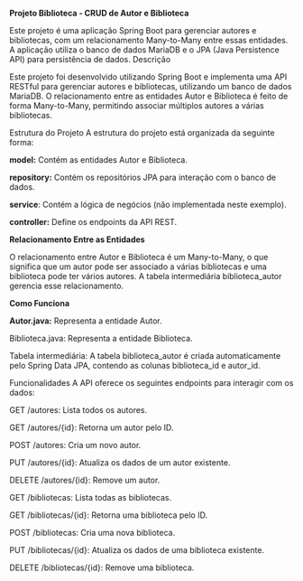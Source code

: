 **Projeto Biblioteca - CRUD de Autor e Biblioteca**

Este projeto é uma aplicação Spring Boot para gerenciar autores e bibliotecas, com um relacionamento Many-to-Many entre essas entidades. A aplicação utiliza o banco de dados MariaDB e o JPA (Java Persistence API) para persistência de dados.
Descrição

Este projeto foi desenvolvido utilizando Spring Boot e implementa uma API RESTful para gerenciar autores e bibliotecas, utilizando um banco de dados MariaDB. O relacionamento entre as entidades Autor e Biblioteca é feito de forma Many-to-Many, permitindo associar múltiplos autores a várias bibliotecas.

Estrutura do Projeto
A estrutura do projeto está organizada da seguinte forma:

**model:** Contém as entidades Autor e Biblioteca.

**repository:** Contém os repositórios JPA para interação com o banco de dados.

**service**: Contém a lógica de negócios (não implementada neste exemplo).

**controller:** Define os endpoints da API REST.

**Relacionamento Entre as Entidades**

O relacionamento entre Autor e Biblioteca é um Many-to-Many, o que significa que um autor pode ser associado a várias bibliotecas e uma biblioteca pode ter vários autores. A tabela intermediária biblioteca_autor gerencia esse relacionamento.

**Como Funciona**

**Autor.java:** 
Representa a entidade Autor.

Biblioteca.java: Representa a entidade Biblioteca.

Tabela intermediária: A tabela biblioteca_autor é criada automaticamente pelo Spring Data JPA, contendo as colunas biblioteca_id e autor_id.

Funcionalidades
A API oferece os seguintes endpoints para interagir com os dados:

GET /autores: Lista todos os autores.

GET /autores/{id}: Retorna um autor pelo ID.

POST /autores: Cria um novo autor.

PUT /autores/{id}: Atualiza os dados de um autor existente.

DELETE /autores/{id}: Remove um autor.

GET /bibliotecas: Lista todas as bibliotecas.

GET /bibliotecas/{id}: Retorna uma biblioteca pelo ID.

POST /bibliotecas: Cria uma nova biblioteca.

PUT /bibliotecas/{id}: Atualiza os dados de uma biblioteca existente.

DELETE /bibliotecas/{id}: Remove uma biblioteca.
